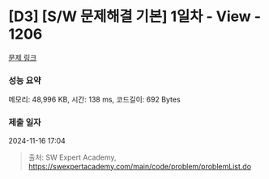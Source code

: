 # [D3] [S/W 문제해결 기본] 1일차 - View - 1206 

[문제 링크](https://swexpertacademy.com/main/code/problem/problemDetail.do?contestProbId=AV134DPqAA8CFAYh) 

### 성능 요약

메모리: 48,996 KB, 시간: 138 ms, 코드길이: 692 Bytes

### 제출 일자

2024-11-16 17:04



> 출처: SW Expert Academy, https://swexpertacademy.com/main/code/problem/problemList.do
